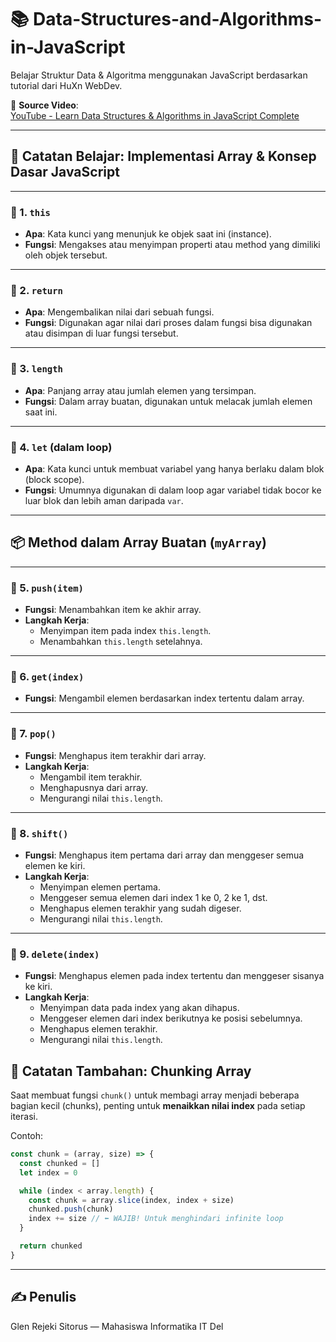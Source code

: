 # 📚 Data-Structures-and-Algorithms-in-JavaScript

Belajar Struktur Data & Algoritma menggunakan JavaScript berdasarkan tutorial dari HuXn WebDev.

🎥 **Source Video**:  
[YouTube - Learn Data Structures & Algorithms in JavaScript Complete](https://youtu.be/wBtPGnVnA9g?si=EfyKwgTR1_tE-hZT)

---

## 📘 Catatan Belajar: Implementasi Array & Konsep Dasar JavaScript

---

### 🔹 1. `this`

- **Apa**: Kata kunci yang menunjuk ke objek saat ini (instance).
- **Fungsi**: Mengakses atau menyimpan properti atau method yang dimiliki oleh objek tersebut.

---

### 🔹 2. `return`

- **Apa**: Mengembalikan nilai dari sebuah fungsi.
- **Fungsi**: Digunakan agar nilai dari proses dalam fungsi bisa digunakan atau disimpan di luar fungsi tersebut.

---

### 🔹 3. `length`

- **Apa**: Panjang array atau jumlah elemen yang tersimpan.
- **Fungsi**: Dalam array buatan, digunakan untuk melacak jumlah elemen saat ini.

---

### 🔹 4. `let` (dalam loop)

- **Apa**: Kata kunci untuk membuat variabel yang hanya berlaku dalam blok (block scope).
- **Fungsi**: Umumnya digunakan di dalam loop agar variabel tidak bocor ke luar blok dan lebih aman daripada `var`.

---

## 📦 Method dalam Array Buatan (`myArray`)

---

### 🔹 5. `push(item)`

- **Fungsi**: Menambahkan item ke akhir array.
- **Langkah Kerja**:
  - Menyimpan item pada index `this.length`.
  - Menambahkan `this.length` setelahnya.

---

### 🔹 6. `get(index)`

- **Fungsi**: Mengambil elemen berdasarkan index tertentu dalam array.

---

### 🔹 7. `pop()`

- **Fungsi**: Menghapus item terakhir dari array.
- **Langkah Kerja**:
  - Mengambil item terakhir.
  - Menghapusnya dari array.
  - Mengurangi nilai `this.length`.

---

### 🔹 8. `shift()`

- **Fungsi**: Menghapus item pertama dari array dan menggeser semua elemen ke kiri.
- **Langkah Kerja**:
  - Menyimpan elemen pertama.
  - Menggeser semua elemen dari index 1 ke 0, 2 ke 1, dst.
  - Menghapus elemen terakhir yang sudah digeser.
  - Mengurangi nilai `this.length`.

---

### 🔹 9. `delete(index)`

- **Fungsi**: Menghapus elemen pada index tertentu dan menggeser sisanya ke kiri.
- **Langkah Kerja**:
  - Menyimpan data pada index yang akan dihapus.
  - Menggeser elemen dari index berikutnya ke posisi sebelumnya.
  - Menghapus elemen terakhir.
  - Mengurangi nilai `this.length`.

## 🧩 Catatan Tambahan: Chunking Array

Saat membuat fungsi `chunk()` untuk membagi array menjadi beberapa bagian kecil (chunks), penting untuk **menaikkan nilai index** pada setiap iterasi.

Contoh:

```js
const chunk = (array, size) => {
  const chunked = []
  let index = 0

  while (index < array.length) {
    const chunk = array.slice(index, index + size)
    chunked.push(chunk)
    index += size // ⬅️ WAJIB! Untuk menghindari infinite loop
  }

  return chunked
}

```

---

## ✍️ Penulis

Glen Rejeki Sitorus — Mahasiswa Informatika IT Del  



